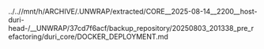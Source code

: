 ../..//mnt/h/ARCHIVE/.UNWRAP/extracted/CORE__2025-08-14__2200__host-duri-head-/__UNWRAP/37cd7f6acf/backup_repository/20250803_201338_pre_refactoring/duri_core/DOCKER_DEPLOYMENT.md